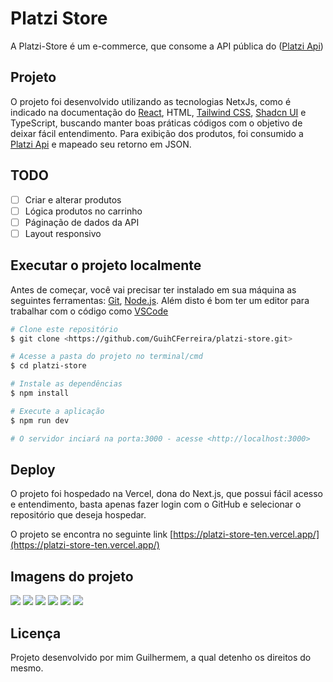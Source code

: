 # Platzi Store

A Platzi-Store é um e-commerce, que consome a API pública do ([Platzi Api](https://fakeapi.platzi.com/)) 

## Projeto

O projeto foi desenvolvido utilizando as tecnologias NetxJs, como é indicado na documentação do [React](https://react.dev/learn/start-a-new-react-project), HTML, [Tailwind CSS](https://tailwindcss.com/), [Shadcn UI](https://ui.shadcn.com/) e TypeScript, buscando manter boas práticas códigos com o objetivo de deixar fácil entendimento.
Para exibição dos produtos, foi consumido a [Platzi Api](https://fakeapi.platzi.com/) e mapeado seu retorno em JSON.

## TODO

- [ ] Criar e alterar produtos
- [ ] Lógica produtos no carrinho
- [ ] Páginação de dados da API
- [ ] Layout responsivo

## Executar o projeto localmente

Antes de começar, você vai precisar ter instalado em sua máquina as seguintes ferramentas:
[Git](https://git-scm.com), [Node.js](https://nodejs.org/en/). 
Além disto é bom ter um editor para trabalhar com o código como [VSCode](https://code.visualstudio.com/)

```bash
# Clone este repositório
$ git clone <https://github.com/GuihCFerreira/platzi-store.git>

# Acesse a pasta do projeto no terminal/cmd
$ cd platzi-store

# Instale as dependências
$ npm install

# Execute a aplicação 
$ npm run dev

# O servidor inciará na porta:3000 - acesse <http://localhost:3000>
```

## Deploy

O projeto foi hospedado na Vercel, dona do Next.js, que possui fácil acesso e entendimento, basta apenas fazer
login com o GitHub e selecionar o repositório que deseja hospedar. 

O projeto se encontra no seguinte link
[https://platzi-store-ten.vercel.app/](https://platzi-store-ten.vercel.app/)

## Imagens do projeto 

<img src="assets/img-1.png">
<img src="assets/img-2.png">
<img src="assets/img-3.png">
<img src="assets/img-4.png">
<img src="assets/img-5.png">
<img src="assets/img-6.png">

## Licença

Projeto desenvolvido por mim Guilhermem, a qual detenho os direitos do mesmo.
